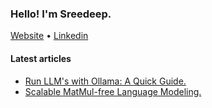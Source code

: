 <h3> Hello! I'm Sreedeep.</h3>

<p>
   <a href="https://sreedeepek.github.io/">Website</a> •
   <a href="https://www.linkedin.com/in/sreedeepek/">Linkedin</a>
</p>




#### Latest articles 

<p align="center">

* [Run LLM's with Ollama: A Quick Guide.](https://sreedeepek.github.io/articles/Ollama)
* [Scalable MatMul-free Language Modeling.](https://sreedeepek.github.io/articles/Scalable-MatMul-Language-Modeling)

</p>

